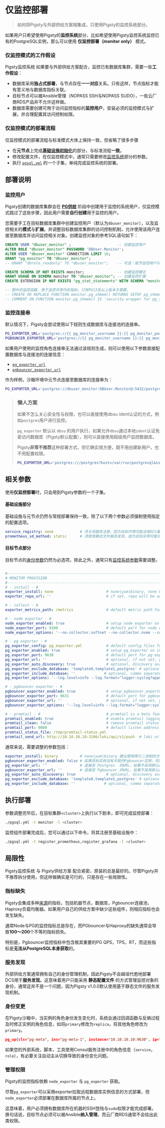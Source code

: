 # 仅监控部署

> 如何将Pigsty与外部供给方案相集成，只使用Pigsty的监控系统部分。

如果用户只希望使用Pigsty的**监控系统**部分，比如希望使用Pigsty监控系统监控已有的PostgreSQL实例，那么可以使用 **仅监控部署（monitor only）** 模式。

### 仅监控模式的工作假设

Pigsty监控系统 如果要与外部供给方案配合，监控已有数据库集群，需要一些**工作假设**：

- 数据库采用**独占式部署**，与节点存在**一一对应**关系。只有这样，节点指标才能有意义地与数据库指标关联。
- 目标节点可以被Ansible管理（NOPASS SSH与NOPASS SUDO），一些云厂商RDS产品并不允许这样做。
- 数据库需要创建可用于访问监控指标的**监控用户**，安装必须的监控模式与扩展，并合理配置其访问控制权限。

### 仅监控模式的部署流程

仅监控模式的部署流程与标准模式大体上保持一致，但省略了很多步骤

- 在**元节点**上完成[**基础设施初始化**](p-infra.md)的部分，与标准流程**一致**。
- 修改配置文件，在仅监控模式中，通常只需要修改[监控系统](v-monitor.md)部分的参数。
- 执行 [`pgsql.yml`](p-pgsql) 的一个子集，单纯完成监控系统的部署。



## 部署说明

### 监控用户

Pigsty创建的数据库集群会在 [**PG供给**](v-pg-provision/) 阶段中创建用于监控的系统用户，仅监控模式跳过了这些步骤，因此用户需要**自行创建**用于监控的用户。

您需要手工在目标数据库集群中创建监控用户（默认为`dbuser_monitor`），以及监控相关的**模式**与**扩展**。并调整目标数据库集群的访问控制机制，允许使用该用户连接至数据库并访问监控相关对象。创建监控对象的参考SQL语句如下：

```sql
CREATE USER "dbuser_monitor" ;                     -- 创建监控用户
ALTER ROLE "dbuser_monitor" PASSWORD 'DBUser.Monitor';
ALTER USER "dbuser_monitor" CONNECTION LIMIT 16;
GRANT "pg_monitor" TO "dbuser_monitor";
-- GRANT "dbrole_readonly" TO "dbuser_monitor";    -- 可选：赋予监控用户只读权限

CREATE SCHEMA IF NOT EXISTS monitor;               -- 创建监控模式
GRANT USAGE ON SCHEMA monitor TO "dbuser_monitor"; -- 创建监控扩展
CREATE EXTENSION IF NOT EXISTS "pg_stat_statements" WITH SCHEMA "monitor";

-- 额外的监控函数，用于监控共享内存指标，只有PG13及以上版本才需要。
-- CREATE OR REPLACE FUNCTION monitor.pg_shmem() RETURNS SETOF pg_shmem_allocations AS $$ SELECT * FROM pg_shmem_allocations;$$ LANGUAGE SQL SECURITY DEFINER;
-- COMMENT ON FUNCTION monitor.pg_shmem() IS 'security wrapper for pg_shmem';
```

### 监控连接串

默认情况下，Pigsty会尝试使用以下规则生成数据库与连接池的连接串。

```bash
PG_EXPORTER_URL='postgres://{{ pg_monitor_username }}:{{ pg_monitor_password }}@:{{ pg_port }}/postgres?host={{ pg_localhost }}&sslmode=disable'
PGBOUNCER_EXPORTER_URL='postgres://{{ pg_monitor_username }}:{{ pg_monitor_password }}@:{{ pgbouncer_port }}/pgbouncer?host={{ pg_localhost }}&sslmode=disable'
```

如果用户使用的监控角色连接串无法通过该规则生成，则可以使用以下参数直接配置数据库与连接池的连接信息：

- [`pg_exporter_url`](v-monitor.md#pg_exporter_url)
- [`pgbouncer_exporter_url`](v-monitor.md#pgbouncer_exporter_url)

作为样例，沙箱环境中元节点连接至数据库的连接串为：

```bash
PG_EXPORTER_URL='postgres://dbuser_monitor:DBUser.Monitor@:5432/postgres?host=/var/run/postgresql&sslmode=disable'
```

> ### 懒人方案
>
> 如果不怎么关心安全性与权限，也可以直接使用dbsu ident认证的方式，例如`postgres`用户进行监控。
>
> `pg_exporter` 默认以 `dbsu` 的用户执行，如果允许`dbsu`通过本地`ident`认证免密访问数据库（Pigsty默认配置），则可以直接使用超级用户监控数据库。
>
> Pigsty**非常不推荐**这种部署方式，但它确实很方便，既不用创建新用户，也不用配置权限。
>
> ```bash
> PG_EXPORTER_URL='postgres:///postgres?host=/var/run/postgresql&sslmode=disable'
> ```



## 相关参数

使用**仅监控部署**时，只会用到Pigsty参数的一个子集。

#### 基础设施部分

基础设施与元节点仍然与常规部署保持一致，除了以下两个参数必须强制使用指定的配置选项。

```yml
service_registry: none            # 须关闭服务注册，因为目标环境可能没有DCS基础设施。
prometheus_sd_method: static      # 须使用静态文件服务发现，因为目标实例可能并没有使用服务发现与服务注册
```

#### 目标节点部分

目标节点的[身份参数](http://pigsty.cc/zh/docs/deploy/config/7-pg-provision/#身份参数)仍然为必选项，除此之外，通常只有[监控系统参数](http://pigsty.cc/zh/docs/deploy/config/9-monitor/)需要调整。

```yaml

#------------------------------------------------------------------------------
# MONITOR PROVISION
#------------------------------------------------------------------------------
# - install - #
exporter_install: none                        # none|yum|binary, none by default
exporter_repo_url: ''                         # if set, repo will be added to /etc/yum.repos.d/ before yum installation

# - collect - #
exporter_metrics_path: /metrics               # default metric path for pg related exporter

# - node exporter - #
node_exporter_enabled: true                   # setup node_exporter on instance
node_exporter_port: 9100                      # default port for node exporter
node_exporter_options: '--no-collector.softnet --no-collector.nvme --collector.ntp --collector.tcpstat --collector.processes'

# - pg exporter - #
pg_exporter_config: pg_exporter.yml           # default config files for pg_exporter
pg_exporter_enabled: true                     # setup pg_exporter on instance
pg_exporter_port: 9630                        # default port for pg exporter
pg_exporter_url: ''                           # optional, if not set, generate from reference parameters
pg_exporter_auto_discovery: true              # optional, discovery available database on target instance ?
pg_exporter_exclude_database: 'template0,template1,postgres' # optional, comma separated list of database that WILL NOT be monitored when auto-discovery enabled
pg_exporter_include_database: ''             # optional, comma separated list of database that WILL BE monitored when auto-discovery enabled, empty string will disable include mode
pg_exporter_options: '--log.level=info --log.format="logger:syslog?appname=pg_exporter&local=7"'

# - pgbouncer exporter - #
pgbouncer_exporter_enabled: true              # setup pgbouncer_exporter on instance (if you don't have pgbouncer, disable it)
pgbouncer_exporter_port: 9631                 # default port for pgbouncer exporter
pgbouncer_exporter_url: ''                    # optional, if not set, generate from reference parameters
pgbouncer_exporter_options: '--log.level=info --log.format="logger:syslog?appname=pgbouncer_exporter&local=7"'

# - promtail - #                              # promtail is a beta feature which requires manual deployment
promtail_enabled: true                        # enable promtail logging collector?
promtail_clean: false                         # remove promtail status file? false by default
promtail_port: 9080                           # default listen address for promtail
promtail_status_file: /tmp/promtail-status.yml
promtail_send_url: http://10.10.10.10:3100/loki/api/v1/push  # loki url to receive logs

```

通常来说，需要调整的参数包括：

```yaml
exporter_install: binary          # none|yum|binary 建议使用拷贝二进制的方式安装Exporter
pgbouncer_exporter_enabled: false # 如果目标实例没有关联的Pgbouncer实例，则需关闭Pgbouncer监控
pg_exporter_url: ''               # 连接至 Postgres  的URL，如果不采用默认的URL拼合规则，则可使用此参数
pgbouncer_exporter_url: ''        # 连接至 Pgbouncer 的URL，如果不采用默认的URL拼合规则，则可使用此参数
pg_exporter_auto_discovery: true              # optional, discovery available database on target instance ?
pg_exporter_exclude_database: 'template0,template1,postgres' # optional, comma separated list of database that WILL NOT be monitored when auto-discovery enabled
pg_exporter_include_database: ''             # optional, comma separated list of database that WILL BE monitored when auto-discovery enabled, empty string will disable include mode
```



## 执行部署

参数调整完毕后，在目标集群`<cluster>`上执行以下剧本，即可完成监控部署：

```bash
./pgsql.yml -t monitor -l <cluster>
```

监控组件部署完成后，您可以通过以下命令，将其注册至基础设施中：

```bash
./pgsql.yml -t register_prometheus,register_grafana -l <cluster>
```





## 局限性

Pigsty监控系统 与 Pigsty供给方案 配合紧密，原装的总是最好的。尽管Pigsty并不推荐拆分使用，但这样做确实是可行的，只是存在一些局限性。

### 指标缺失

Pigsty会集成多种[来源](m-metric.md#指标数量)的指标，包括机器节点，数据库，Pgbouncer连接池，Haproxy负载均衡器。如果用户自己的供给方案中缺少这些组件，则相应指标也会发生缺失。

通常Node与PG的监控指标总是存在，而PGbouncer与Haproxy的缺失通常会导致**100～200**个不等的指标损失。

特别是，Pgbouncer监控指标中包含极其重要的PG QPS，TPS，RT，而这些指标是**无法从PostgreSQL本身获取**的。

### 服务发现

外部供给方案通常拥有自己的身份管理机制，因此Pigsty不会越俎代庖地部署DCS用于**服务发现**。这意味着用户只能采用 **静态配置文件** 的方式管理监控对象的身份，通常这并不是一个问题，因为Pigsty v1.0.0默认使用基于静态文件的服务发现机制。

### 身份变更

在Pigsty沙箱中，当实例的角色身份发生变化时，系统会通过回调函数与反熵过程及时修正实例的角色信息，如将`primary`修改为`replica`，将其他角色修改为`primary`。

```json
pg_up{cls="pg-meta", ins="pg-meta-1", instance="10.10.10.10:9630", ip="10.10.10.10", job="pg", role="primary", svc="pg-meta-primary"}
```

如果您的外部系统，脚本，工具使用Consul服务注册中的角色信息（`service`，`role`），有必要关注自动主从切换导致的身份变化问题。

### 管理权限

Pigsty的监控指标依赖 `node_exporter` 与 `pg_exporter` 获取。

尽管`pg_exporter`可以采用exporter拉取远程数据库实例信息的方式部署，但`node_exporter`必须部署在数据库所属的节点上。

这意味着，用户必须拥有数据库所在机器的SSH登陆与`sudo`权限才能完成部署。换句话说，目标节点必须可以被Ansible**纳入管理**，而云厂商RDS通常不会给出此类权限。
